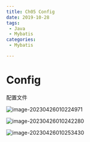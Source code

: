 ```yaml
---
title: Ch05 Config
date: 2019-10-28
tags:
 - Java
 - Mybatis
categories:
 - Mybatis

---
```


# Config

配置文件

![image-20230426010224971](https://markdown-1301334775.cos.eu-frankfurt.myqcloud.com/image-20230426010224971.png)

![image-20230426010242280](https://markdown-1301334775.cos.eu-frankfurt.myqcloud.com/image-20230426010242280.png)

![image-20230426010253430](https://markdown-1301334775.cos.eu-frankfurt.myqcloud.com/image-20230426010253430.png)